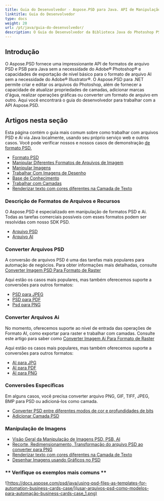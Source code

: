 ```yaml
---
title: Guia do Desenvolvedor - Aspose.PSD para Java. API de Manipulação de Arquivos Photoshop e Illustrator
linktitle: Guia do Desenvolvedor
type: docs
weight: 20
url: /pt/java/guia-do-desenvolvedor/
description: O Guia do Desenvolvedor da Biblioteca Java do Photoshop PSD explica como usar o Java para trabalhar com arquivos PSD e Ai localmente, através do seu próprio serviço web ou em outros casos.
---
```


## **Introdução**

O Aspose.PSD fornece uma impressionante API de formatos de arquivo PSD e PSB para Java sem a necessidade do Adobe® Photoshop® e capacidades de exportação de nível básico para o formato de arquivo AI sem a necessidade do Adobe® Illustrator®. O Aspose.PSD para .NET permite criar e editar os arquivos do Photoshop, além de fornecer a capacidade de atualizar propriedades de camadas, adicionar marcas d'água, realizar operações gráficas ou converter um formato de arquivo em outro. Aqui você encontrará o guia do desenvolvedor para trabalhar com a API Aspose.PSD.

## **Artigos nesta seção**
Esta página contém o guia mais comum sobre como trabalhar com arquivos PSD e Ai via Java localmente, usando seu próprio serviço web e outros casos. Você pode verificar nossos e nossos casos de demonstração [de formato PSD.](/pt/psd/java/demonstracoes/)

- [Formato PSD](/pt/psd/java/formato-psd)
- [Manipular Diferentes Formatos de Arquivos de Imagem](/pt/psd/java/manipular-diferentes-formatos-de-arquivos-de-imagem/)
- [Manipular Imagens](/pt/psd/java/manipular-imagens/)
- [Trabalhar Com Imagens de Desenho](/pt/psd/java/trabalhar-com-imagens-de-desenho/)
- [Base de Conhecimento](/pt/psd/java/base-de-conhecimento/)
- [Trabalhar com Camadas](/pt/psd/java/trabalhar-com-camadas/)
- [Renderizar texto com cores diferentes na Camada de Texto](/pt/psd/java/renderizar-texto-com-cores-diferentes-na-camada-de-texto/)

### **Descrição de Formatos de Arquivos e Recursos**
O Aspose.PSD é especializado em manipulação de formatos PSD e Ai. Todas as tarefas comerciais possíveis com esses formatos podem ser resolvidas com nosso SDK PSD.

- [Arquivo PSD](/pt/psd/net/arquivo-psd/)
- [Arquivo AI](/pt/psd/net/ai-formato-adobe-illustrator/)

### **Converter Arquivos PSD**
A conversão de arquivos PSD é uma das tarefas mais populares para automação de negócios. Para obter informações mais detalhadas, consulte [Converter Imagem PSD Para Formato de Raster](/pt/psd/java/converter-imagem-psd-para-formato-de-raster/)

Aqui estão os casos mais populares, mas também oferecemos suporte a conversões para outros formatos:

- [PSD para JPEG](/pt/psd/java/converter/psd-para-jpg/)
- [PSD para PDF](/pt/psd/java/converter/psd-para-pdf/)
- [Psd para PNG](/pt/psd/java/converter/psd-para-png/)

### **Converter Arquivos Ai**
No momento, oferecemos suporte ao nível de entrada das operações de Formato AI, como exportar para raster e trabalhar com camadas. Consulte este artigo para saber como [Converter Imagem Ai Para Formato de Raster](/pt/psd/java/manipulacao-arquivo-ai/)

Aqui estão os casos mais populares, mas também oferecemos suporte a conversões para outros formatos:

- [AI para JPG](/pt/psd/java/converter/ai-para-jpg/)
- [AI para PDF](/pt/psd/java/converter/ai-para-pdf/)
- [AI para PNG](/pt/psd/java/converter/ai-para-png/)

### **Conversões Específicas**
Em alguns casos, você precisa converter arquivo PNG, GIF, TIFF, JPEG, BMP para PSD ou adicioná-los como camada.

- [Converter PSD entre diferentes modos de cor e profundidades de bits](/pt/psd/java/converter-modo-de-cor-e-profundidade-de-bits/)
- [Adicionar Camada PSD](/pt/psd/java/adicionar-camada-do-arquivo-para-edicao/)

### **Manipulação de Imagens**
- [Visão Geral da Manipulação de Imagens PSD, PSB, AI](/pt/psd/java/atualizar-arquivos-psd-psb-com-java/)
- [Recorte, Redimensionamento, Transformação do arquivo PSD ao converter para PNG](/pt/psd/java/manipulacao-de-camada-psd/)
- [Renderizar texto com cores diferentes na Camada de Texto](/pt/psd/java/trabalhar-com-imagens-de-desenho/)
- [Desenhar Imagens usando Gráficos no PSD](/pt/psd/java/api-grafica/) 

### ** Verifique os exemplos mais comuns **

![https://docs.aspose.com/psd/java/using-psd-files-as-templates-for-automation-business-cards-case/](usar-arquivos-psd-como-modelos-para-automação-business-cards-case_1.png)

